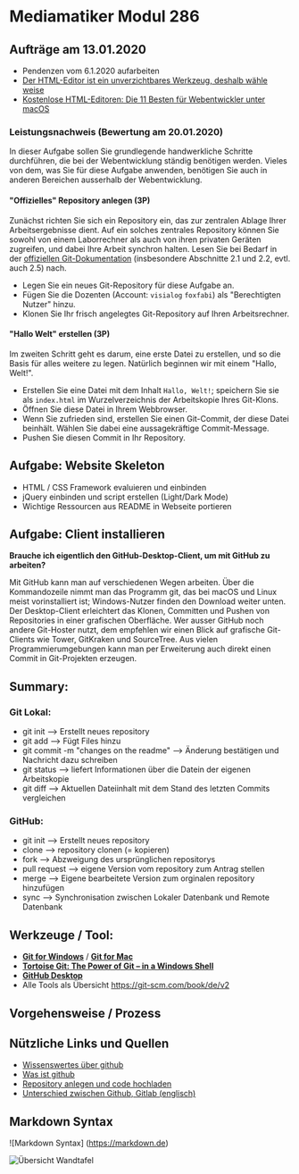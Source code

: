 # Mediamatiker Modul 286

## Aufträge am 13.01.2020

- Pendenzen vom 6.1.2020 aufarbeiten
- [Der HTML-Editor ist ein unverzichtbares Werkzeug, deshalb wähle weise](https://www.drweb.de/8-besten-kostenlosen-html-editoren-webentwickler-windows-edition-53187/)
- [Kostenlose HTML-Editoren: Die 11 Besten für Webentwickler unter macOS](https://www.drweb.de/5-besten-kostenlosen-html-editoren-webentwickler-mac-edition-53159/)

### Leistungsnachweis (Bewertung am 20.01.2020)

In dieser Aufgabe sollen Sie grundlegende handwerkliche Schritte durchführen, die bei der Webentwicklung ständig benötigen werden. Vieles von dem, was Sie für diese Aufgabe anwenden, benötigen Sie auch in anderen Bereichen ausserhalb der Webentwicklung.

#### "Offizielles" Repository anlegen (3P)

Zunächst richten Sie sich ein Repository ein, das zur zentralen Ablage Ihrer Arbeitsergebnisse dient. Auf ein solches zentrales Repository können Sie sowohl von einem Laborrechner als auch von ihren privaten Geräten zugreifen, und dabei Ihre Arbeit synchron halten. Lesen Sie bei Bedarf in der [offiziellen Git-Dokumentation](https://git-scm.com/book/de/v2) (insbesondere Abschnitte 2.1 und 2.2, evtl. auch 2.5) nach.

- Legen Sie ein neues Git-Repository für diese Aufgabe an.
- Fügen Sie die Dozenten (Account: `visialog` `foxfabi`) als "Berechtigten Nutzer" hinzu.
- Klonen Sie Ihr frisch angelegtes Git-Repository auf Ihren Arbeitsrechner.

#### "Hallo Welt" erstellen (3P)
Im zweiten Schritt geht es darum, eine erste Datei zu erstellen, und so die Basis für alles weitere zu legen. Natürlich beginnen wir mit einem "Hallo, Welt!".

- Erstellen Sie eine Datei mit dem Inhalt `Hallo, Welt!`; speichern Sie sie als `index.html` im Wurzelverzeichnis der Arbeitskopie Ihres Git-Klons.
- Öffnen Sie diese Datei in Ihrem Webbrowser.
- Wenn Sie zufrieden sind, erstellen Sie einen Git-Commit, der diese Datei beinhält. Wählen Sie dabei eine aussagekräftige Commit-Message.
- Pushen Sie diesen Commit in Ihr Repository.

## Aufgabe: Website Skeleton

- HTML / CSS Framework evaluieren und einbinden
- jQuery einbinden und script erstellen (Light/Dark Mode)
- Wichtige Ressourcen aus README in Webseite portieren


## Aufgabe: Client installieren

**Brauche ich eigentlich den GitHub-Desktop-Client, um mit GitHub zu arbeiten?**

Mit GitHub kann man auf verschiedenen Wegen arbeiten.
Über die Kommandozeile nimmt man das Programm git, das bei macOS und Linux meist vorinstalliert ist;
Windows-Nutzer finden den Download weiter unten. Der Desktop-Client erleichtert das Klonen,
Committen und Pushen von Repositories in einer grafischen Oberfläche.
Wer ausser GitHub noch andere Git-Hoster nutzt, dem empfehlen wir einen Blick auf grafische
Git-Clients wie Tower, GitKraken und SourceTree. Aus vielen Programmierumgebungen kann man per
Erweiterung auch direkt einen Commit in Git-Projekten erzeugen.

## Summary:

### Git Lokal:

 - git init --> Erstellt neues repository
 - git add --> Fügt Files hinzu
 - git commit -m "changes on the readme" --> Änderung bestätigen und Nachricht dazu schreiben
 - git status --> liefert Informationen über die Datein der eigenen Arbeitskopie
 - git diff --> Aktuellen Dateiinhalt mit dem Stand des letzten Commits vergleichen

 ### GitHub:

 - git init --> Erstellt neues repository
 - clone --> repository clonen (= kopieren)
 - fork --> Abzweigung des ursprünglichen repositorys
 - pull request --> eigene Version vom repository zum Antrag stellen
 - merge --> Eigene bearbeitete Version zum orginalen repository hinzufügen
 - sync --> Synchronisation zwischen Lokaler Datenbank und Remote Datenbank


## Werkzeuge / Tool:

* [**Git for Windows**](https://git-scm.com/download/win) / [**Git for Mac**](https://git-scm.com/download/mac)
* [**Tortoise Git: The Power of Git – in a Windows Shell**](https://tortoisegit.org/)
* [**GitHub Desktop**](https://desktop.github.com/)
* Alle Tools als Übersicht  https://git-scm.com/book/de/v2

## Vorgehensweise / Prozess

## Nützliche Links und Quellen
* [Wissenswertes über github](https://t3n.de/news/eigentlich-github-472886/)
* [Was ist github](https://kinsta.com/de/wissensdatenbank/was-ist-github/)
* [Repository anlegen und code hochladen](https://legacy.thomas-leister.de/github-fuer-anfaenger-repository-anlegen-und-code-hochladen/)
* [Unterschied zwischen Github, Gitlab (englisch)](https://usersnap.com/blog/gitlab-github/)

## Markdown Syntax
![Markdown Syntax] (https://markdown.de)


![Übersicht Wandtafel](./assets/images/wandtafel_zusammenfassung_git_github.jpeg)
